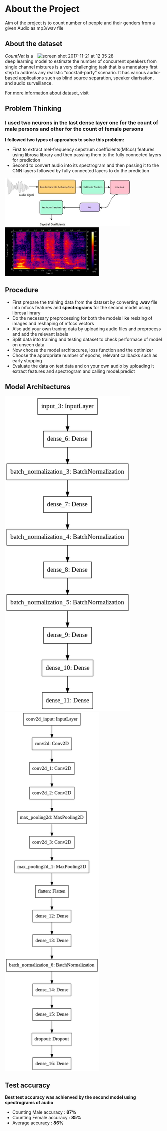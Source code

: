 # About the Project

Aim of the project is to count number of people and their genders from a given Audio as mp3/wav file

## About the dataset

<img width="400" align="right" alt="screen shot 2017-11-21 at 12 35 28" src="https://user-images.githubusercontent.com/72940/33071669-be6c35b2-cebc-11e7-8822-9b998ad1ea09.png">

_CountNet_ is a deep learning model to estimate the number of concurrent speakers from single channel mixtures is a very challenging task that is a mandatory ﬁrst step to address any realistic “cocktail-party” scenario. It has various audio-based applications such as blind source separation, speaker diarisation, and audio surveillance.

[For more information about dataset, visit ](https://github.com/faroit/CountNet/blob/master/README.md)



## Problem Thinking 
### I used two neurons in the last dense layer one for the count of male persons and other for the count of female persons

**I followed two types of approahes to solve this problem:**


* First to extract mel-frequency cepstrum coefficients(Mfccs) features using librosa library and then passing them
    to the fully connected layers for prediction
* Second to convert audio into its spectrogram and then passing it to the CNN layers followed by  fully    connected layers  to do the prediction  


<img width="400" alt="screen shot 2017-11-21 at 12 35 28" src="images/Mfccs.jpeg">                 <img width="300" alt="screen shot 2017-11-21 at 12 35 28" src="images/spectrogram.png">





## Procedure
* First prepare the training data from the dataset by converting **.wav** file into mfccs features and **spectrograms** for the second model using librosa linrary
* Do the necessary preprocessing for both the models like resizing of images and reshaping of mfccs vectors
* Also add your own traning data by uploading audio files and preprocess and add the relevant labels
* Split data into training and testing dataset to check performace of model on unseen data
* Now choose the model architecures, loss function and the optimizer
* Choose the appropriate number of epochs, relevant callbacks such as early stopping 
* Evaluate the data on test data and on your  own audio by uploading it extract features and spectrogram and calling model.predict

## Model Architectures
<img width="400" alt="screen shot 2017-11-21 at 12 35 28" src="images/model.png">                 <img width="300" alt="screen shot 2017-11-21 at 12 35 28" src="images/Model.png">

## Test accuracy 
**Best test accuracy  was achienved by the second model using spectrograms of audio**
* Counting Male accuracy : **87%**
* Counting Female accuracy : **85%**
* Average accuracy : **86%**
  

